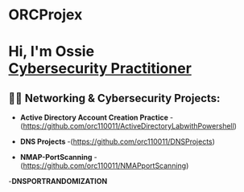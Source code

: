 # ORCProjex
<h1>Hi, I'm Ossie <br/><a href="https://github.com/orc110011">Cybersecurity Practitioner</a>

<h2>👨‍💻 Networking & Cybersecurity Projects:</h2>

- <b>Active Directory Account Creation Practice </b>
-(https://github.com/orc110011/ActiveDirectoryLabwithPowershell)

- <b>DNS Projects </b>
-(https://github.com/orc110011/DNSProjects)

- <b>NMAP-PortScanning </b>
-(https://github.com/orc110011/NMAPportScanning)

-<b>DNSPORTRANDOMIZATION <b>

  
  
